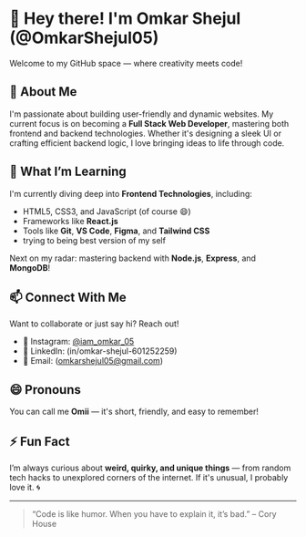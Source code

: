 # 👋 Hey there! I'm Omkar Shejul (@OmkarShejul05)

Welcome to my GitHub space — where creativity meets code!

## 👀 About Me

I'm passionate about building user-friendly and dynamic websites. My current focus is on becoming a **Full Stack Web Developer**, mastering both frontend and backend technologies. Whether it's designing a sleek UI or crafting efficient backend logic, I love bringing ideas to life through code.

## 🌱 What I’m Learning

I'm currently diving deep into **Frontend Technologies**, including:

- HTML5, CSS3, and JavaScript (of course 😄)
- Frameworks like **React.js**
- Tools like **Git**, **VS Code**, **Figma**, and **Tailwind CSS**
- trying to being best version of my self

Next on my radar: mastering backend with **Node.js**, **Express**, and **MongoDB**!

## 📫 Connect With Me

Want to collaborate or just say hi? Reach out!

- 📸 Instagram: [@iam_omkar_05]([https://instagram.com/iam_omkar_05](https://www.instagram.com/iam_omkar_05?igsh=MW1ocngwZXVyd3FlNQ==))
- 💼 LinkedIn: (in/omkar-shejul-601252259)
- 📧 Email: (omkarshejul05@gmail.com)

## 😄 Pronouns

You can call me **Omii** — it's short, friendly, and easy to remember!  

## ⚡ Fun Fact

I’m always curious about **weird, quirky, and unique things** — from random tech hacks to unexplored corners of the internet. If it's unusual, I probably love it. 🌀

---

> “Code is like humor. When you have to explain it, it’s bad.” – Cory House
